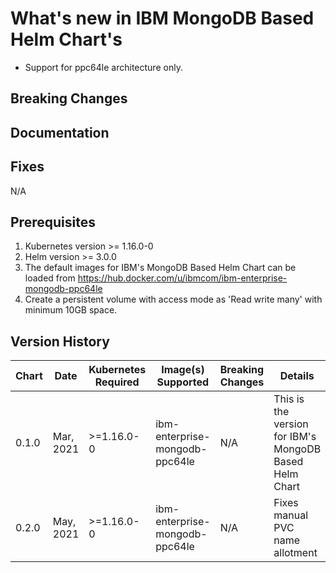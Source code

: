 # What's new in IBM MongoDB Based Helm Chart's

- Support for ppc64le architecture only.

## Breaking Changes

## Documentation

## Fixes

N/A

## Prerequisites

1. Kubernetes version >= 1.16.0-0
2. Helm version >= 3.0.0
3. The default images for IBM's MongoDB Based Helm Chart can be loaded from https://hub.docker.com/u/ibmcom/ibm-enterprise-mongodb-ppc64le
4. Create a persistent volume with access mode as 'Read write many' with minimum 10GB space.

## Version History

| Chart | Date            | Kubernetes Required | Image(s) Supported                           | Breaking Changes | Details                                                                                   |
| ----- | --------------- | ------------------- | -------------------------------------------- | ---------------- | ----------------------------------------------------------------------------------------- |
| 0.1.0 | Mar, 2021       | >=1.16.0-0          | ibm-enterprise-mongodb-ppc64le	       | N/A              | This is the version for IBM's MongoDB Based Helm Chart				      |
| 0.2.0 | May, 2021	  | >=1.16.0-0          | ibm-enterprise-mongodb-ppc64le               | N/A              | Fixes manual PVC name allotment							      |
